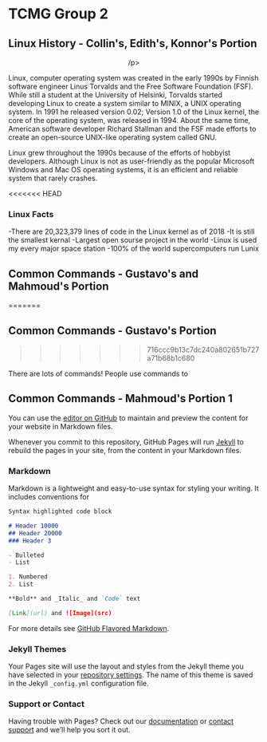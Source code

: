 # TCMG Group 2

## Linux History - **Collin's**, Edith's, Konnor's Portion
<p 
align="center" <![image](https://upload.wikimedia.org/wikipedia/commons/0/09/Tux%2C_gray%EF%BC%8Fgrey_background.png)/>
/p>

Linux, computer operating system was created in the early 1990s by Finnish software engineer Linus Torvalds and the Free Software Foundation (FSF). While still a student at the University of Helsinki, Torvalds started developing Linux to create a system similar to MINIX, a UNIX operating system. In 1991 he released version 0.02; Version 1.0 of the Linux kernel, the core of the operating system, was released in 1994. About the same time, American software developer Richard Stallman and the FSF made efforts to create an open-source UNIX-like operating system called GNU.

Linux grew throughout the 1990s because of the efforts of hobbyist developers. Although Linux is not as user-friendly as the popular Microsoft Windows and Mac OS operating systems, it is an efficient and reliable system that rarely crashes.

<<<<<<< HEAD
### Linux Facts
-There are 20,323,379 lines of code in the Linux kernel as of 2018
-It is still the smallest kernal
-Largest open sourse project in the world
-Linux is used my every major space station
-100% of the world supercomputers run Lunix

## Common Commands - Gustavo's and Mahmoud's Portion
=======
## Common Commands - Gustavo's Portion
>>>>>>> 716ccc9b13c7dc240a802651b727a71b68b1c680


There are lots of commands! People use commands to 

## Common Commands - Mahmoud's Portion 1

You can use the [editor on GitHub](https://github.com/Collinchristian70/Lab2/edit/gh-pages/index.md) to maintain and preview the content for your website in Markdown files.

Whenever you commit to this repository, GitHub Pages will run [Jekyll](https://jekyllrb.com/) to rebuild the pages in your site, from the content in your Markdown files.

### Markdown

Markdown is a lightweight and easy-to-use syntax for styling your writing. It includes conventions for

```markdown
Syntax highlighted code block

# Header 10000
## Header 20000
### Header 3

- Bulleted
- List

1. Numbered
2. List

**Bold** and _Italic_ and `Code` text

[Link](url) and ![Image](src)
```

For more details see [GitHub Flavored Markdown](https://guides.github.com/features/mastering-markdown/).

### Jekyll Themes

Your Pages site will use the layout and styles from the Jekyll theme you have selected in your [repository settings](https://github.com/Collinchristian70/Lab2/settings/pages). The name of this theme is saved in the Jekyll `_config.yml` configuration file.

### Support or Contact

Having trouble with Pages? Check out our [documentation](https://docs.github.com/categories/github-pages-basics/) or [contact support](https://support.github.com/contact) and we’ll help you sort it out.
